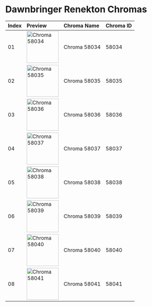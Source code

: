 # Dawnbringer Renekton Chromas

| Index | Preview | Chroma Name | Chroma ID |
|:---|:---|:---|:---|
| 01 | <img src='https://raw.communitydragon.org/latest/plugins/rcp-be-lol-game-data/global/default/v1/champion-chroma-images/58/58034.png' alt='Chroma 58034' width='100'> | Chroma 58034 | 58034 |
| 02 | <img src='https://raw.communitydragon.org/latest/plugins/rcp-be-lol-game-data/global/default/v1/champion-chroma-images/58/58035.png' alt='Chroma 58035' width='100'> | Chroma 58035 | 58035 |
| 03 | <img src='https://raw.communitydragon.org/latest/plugins/rcp-be-lol-game-data/global/default/v1/champion-chroma-images/58/58036.png' alt='Chroma 58036' width='100'> | Chroma 58036 | 58036 |
| 04 | <img src='https://raw.communitydragon.org/latest/plugins/rcp-be-lol-game-data/global/default/v1/champion-chroma-images/58/58037.png' alt='Chroma 58037' width='100'> | Chroma 58037 | 58037 |
| 05 | <img src='https://raw.communitydragon.org/latest/plugins/rcp-be-lol-game-data/global/default/v1/champion-chroma-images/58/58038.png' alt='Chroma 58038' width='100'> | Chroma 58038 | 58038 |
| 06 | <img src='https://raw.communitydragon.org/latest/plugins/rcp-be-lol-game-data/global/default/v1/champion-chroma-images/58/58039.png' alt='Chroma 58039' width='100'> | Chroma 58039 | 58039 |
| 07 | <img src='https://raw.communitydragon.org/latest/plugins/rcp-be-lol-game-data/global/default/v1/champion-chroma-images/58/58040.png' alt='Chroma 58040' width='100'> | Chroma 58040 | 58040 |
| 08 | <img src='https://raw.communitydragon.org/latest/plugins/rcp-be-lol-game-data/global/default/v1/champion-chroma-images/58/58041.png' alt='Chroma 58041' width='100'> | Chroma 58041 | 58041 |
